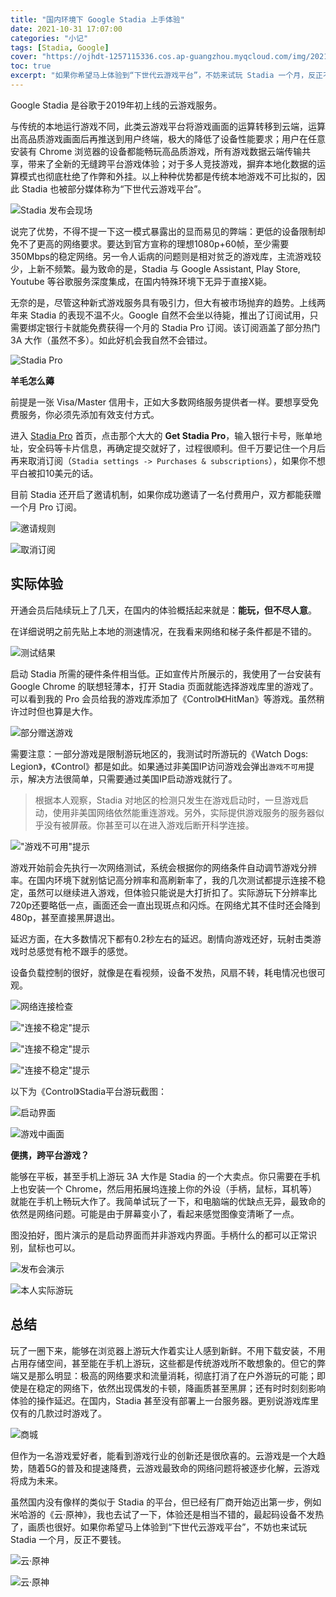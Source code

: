 ```yaml
---
title: "国内环境下 Google Stadia 上手体验"
date: 2021-10-31 17:07:00
categories: "小记"
tags: [Stadia, Google]
cover: "https://ojhdt-1257115336.cos.ap-guangzhou.myqcloud.com/img/20211031/0.png"
toc: true
excerpt: "如果你希望马上体验到“下世代云游戏平台”，不妨来试玩 Stadia 一个月，反正不要钱。"
---
```

Google Stadia 是谷歌于2019年初上线的云游戏服务。

与传统的本地运行游戏不同，此类云游戏平台将游戏画面的运算转移到云端，运算出高品质游戏画面后再推送到用户终端，极大的降低了设备性能要求；用户在任意安装有 Chrome 浏览器的设备都能畅玩高品质游戏，所有游戏数据云端传输共享，带来了全新的无缝跨平台游戏体验；对于多人竞技游戏，摒弃本地化数据的运算模式也彻底杜绝了作弊和外挂。以上种种优势都是传统本地游戏不可比拟的，因此 Stadia 也被部分媒体称为“下世代云游戏平台”。

![Stadia 发布会现场](https://ojhdt-1257115336.cos.ap-guangzhou.myqcloud.com/img/20211031/1.jpg)

说完了优势，不得不提一下这一模式暴露出的显而易见的弊端：更低的设备限制却免不了更高的网络要求。要达到官方宣称的理想1080p+60帧，至少需要350Mbps的稳定网络。另一令人诟病的问题则是相对贫乏的游戏库，主流游戏较少，上新不频繁。最为致命的是，Stadia 与 Google Assistant, Play Store, Youtube 等谷歌服务深度集成，在国内特殊环境下无异于直接X毙。

无奈的是，尽管这种新式游戏服务具有吸引力，但大有被市场抛弃的趋势。上线两年来 Stadia 的表现不温不火。Google 自然不会坐以待毙，推出了订阅试用，只需要绑定银行卡就能免费获得一个月的 Stadia Pro 订阅。该订阅涵盖了部分热门 3A 大作（虽然不多）。如此好机会我自然不会错过。

![Stadia Pro](https://ojhdt-1257115336.cos.ap-guangzhou.myqcloud.com/img/20211031/2.png)

**羊毛怎么薅**

前提是一张 Visa/Master 信用卡，正如大多数网络服务提供者一样。要想享受免费服务，你必须先添加有效支付方式。

进入 [Stadia Pro](https://stadia.google.com/pro) 首页，点击那个大大的 **Get Stadia Pro**，输入银行卡号，账单地址，安全码等卡片信息，再确定提交就好了，过程很顺利。但千万要记住一个月后再来取消订阅（`Stadia settings -> Purchases & subscriptions`），如果你不想平白被扣10美元的话。

目前 Stadia 还开启了邀请机制，如果你成功邀请了一名付费用户，双方都能获赠一个月 Pro 订阅。

![邀请规则](https://ojhdt-1257115336.cos.ap-guangzhou.myqcloud.com/img/20211031/3.png)

![取消订阅](https://ojhdt-1257115336.cos.ap-guangzhou.myqcloud.com/img/20211031/16.png)

## 实际体验

开通会员后陆续玩上了几天，在国内的体验概括起来就是：**能玩，但不尽人意**。

在详细说明之前先贴上本地的测速情况，在我看来网络和梯子条件都是不错的。

![测试结果](https://ojhdt-1257115336.cos.ap-guangzhou.myqcloud.com/img/20211031/4.png)

启动 Stadia 所需的硬件条件相当低。正如宣传片所展示的，我使用了一台安装有 Google Chrome 的联想轻薄本，打开 Stadia 页面就能选择游戏库里的游戏了。可以看到我的 Pro 会员给我的游戏库添加了《Control》《HitMan》等游戏。虽然稍许过时但也算是大作。

![部分赠送游戏](https://ojhdt-1257115336.cos.ap-guangzhou.myqcloud.com/img/20211031/5.png)

需要注意：一部分游戏是限制游玩地区的，我测试时所游玩的《Watch Dogs: Legion》，《Control》都是如此。如果通过非美国IP访问游戏会弹出`游戏不可用`提示，解决方法很简单，只需要通过美国IP启动游戏就行了。

>根据本人观察，Stadia 对地区的检测只发生在游戏启动时，一旦游戏启动，使用非美国网络依然能重连游戏。另外，实际提供游戏服务的服务器似乎没有被屏蔽。你甚至可以在进入游戏后断开科学连接。

!["游戏不可用"提示](https://ojhdt-1257115336.cos.ap-guangzhou.myqcloud.com/img/20211031/9.png)

游戏开始前会先执行一次网络测试，系统会根据你的网络条件自动调节游戏分辨率。在国内环境下就别惦记高分辨率和高刷新率了，我的几次测试都提示连接不稳定，虽然可以继续进入游戏，但体验只能说是大打折扣了。实际游玩下分辨率比720p还要略低一点，画面还会一直出现斑点和闪烁。在网络尤其不佳时还会降到480p，甚至直接黑屏退出。

延迟方面，在大多数情况下都有0.2秒左右的延迟。剧情向游戏还好，玩射击类游戏时总感觉有枪不跟手的感觉。

设备负载控制的很好，就像是在看视频，设备不发热，风扇不转，耗电情况也很可观。

![网络连接检查](https://ojhdt-1257115336.cos.ap-guangzhou.myqcloud.com/img/20211031/8.png)

!["连接不稳定"提示](https://ojhdt-1257115336.cos.ap-guangzhou.myqcloud.com/img/20211031/6.png)

!["连接不稳定"提示](https://ojhdt-1257115336.cos.ap-guangzhou.myqcloud.com/img/20211031/13.png)

!["连接不稳定"提示](https://ojhdt-1257115336.cos.ap-guangzhou.myqcloud.com/img/20211031/11.png)

以下为《Control》Stadia平台游玩截图：

![启动界面](https://ojhdt-1257115336.cos.ap-guangzhou.myqcloud.com/img/20211031/15.png)

![游戏中画面](https://ojhdt-1257115336.cos.ap-guangzhou.myqcloud.com/img/20211031/12.png)

**便携，跨平台游戏？**

能够在平板，甚至手机上游玩 3A 大作是 Stadia 的一个大卖点。你只需要在手机上也安装一个 Chrome，然后用拓展坞连接上你的外设（手柄，鼠标，耳机等）就能在手机上畅玩大作了。我简单试玩了一下，和电脑端的优缺点无异，最致命的依然是网络问题。可能是由于屏幕变小了，看起来感觉图像变清晰了一点。

图没拍好，图片演示的是启动界面而并非游戏内界面。手柄什么的都可以正常识别，鼠标也可以。

![发布会演示](https://ojhdt-1257115336.cos.ap-guangzhou.myqcloud.com/img/20211031/18.png)

![本人实际游玩](https://ojhdt-1257115336.cos.ap-guangzhou.myqcloud.com/img/20211031/19.png)

## 总结

玩了一圈下来，能够在浏览器上游玩大作着实让人感到新鲜。不用下载安装，不用占用存储空间，甚至能在手机上游玩，这些都是传统游戏所不敢想象的。但它的弊端又是那么明显：极高的网络要求和流量消耗，彻底打消了在户外游玩的可能；即使是在稳定的网络下，依然出现偶发的卡顿，降画质甚至黑屏；还有时时刻刻影响体验的操作延迟。在国内，Stadia 甚至没有部署上一台服务器。更别说游戏库里仅有的几款过时游戏了。

![商城](https://ojhdt-1257115336.cos.ap-guangzhou.myqcloud.com/img/20211031/17.png)

但作为一名游戏爱好者，能看到游戏行业的创新还是很欣喜的。云游戏是一个大趋势，随着5G的普及和提速降费，云游戏最致命的网络问题将被逐步化解，云游戏将成为未来。

虽然国内没有像样的类似于 Stadia 的平台，但已经有厂商开始迈出第一步，例如米哈游的《云·原神》，我也去试了一下，体验还是相当不错的，最起码设备不发热了，画质也很好。如果你希望马上体验到“下世代云游戏平台”，不妨也来试玩 Stadia 一个月，反正不要钱。

![云·原神](https://ojhdt-1257115336.cos.ap-guangzhou.myqcloud.com/img/20211031/20.jpg)

![云·原神](https://ojhdt-1257115336.cos.ap-guangzhou.myqcloud.com/img/20211031/21.jpg)
